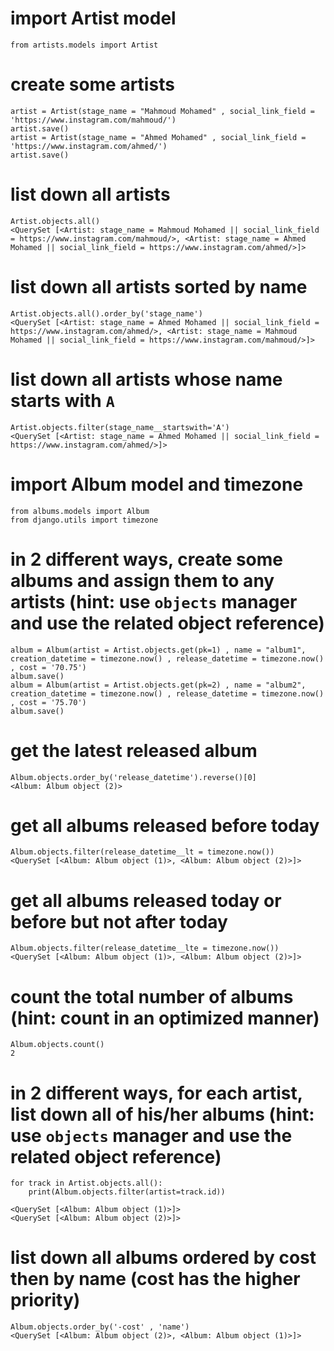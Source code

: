 # import Artist model
```
from artists.models import Artist
```
# create some artists
```
artist = Artist(stage_name = "Mahmoud Mohamed" , social_link_field = 'https://www.instagram.com/mahmoud/')
artist.save()
artist = Artist(stage_name = "Ahmed Mohamed" , social_link_field = 'https://www.instagram.com/ahmed/')
artist.save()
```
# list down all artists
```
Artist.objects.all()
<QuerySet [<Artist: stage_name = Mahmoud Mohamed || social_link_field = https://www.instagram.com/mahmoud/>, <Artist: stage_name = Ahmed Mohamed || social_link_field = https://www.instagram.com/ahmed/>]>
```
# list down all artists sorted by name
```
Artist.objects.all().order_by('stage_name')
<QuerySet [<Artist: stage_name = Ahmed Mohamed || social_link_field = https://www.instagram.com/ahmed/>, <Artist: stage_name = Mahmoud Mohamed || social_link_field = https://www.instagram.com/mahmoud/>]>
```
# list down all artists whose name starts with `A`
```
Artist.objects.filter(stage_name__startswith='A') 
<QuerySet [<Artist: stage_name = Ahmed Mohamed || social_link_field = https://www.instagram.com/ahmed/>]>
```
# import Album model and timezone
```
from albums.models import Album  
from django.utils import timezone
```
# in 2 different ways, create some albums and assign them to any artists (hint: use `objects` manager and use the related object reference)
```
album = Album(artist = Artist.objects.get(pk=1) , name = "album1", creation_datetime = timezone.now() , release_datetime = timezone.now() , cost = '70.75')
album.save()
album = Album(artist = Artist.objects.get(pk=2) , name = "album2", creation_datetime = timezone.now() , release_datetime = timezone.now() , cost = '75.70')
album.save()
```
# get the latest released album
```
Album.objects.order_by('release_datetime').reverse()[0]
<Album: Album object (2)>
```
# get all albums released before today
```
Album.objects.filter(release_datetime__lt = timezone.now())
<QuerySet [<Album: Album object (1)>, <Album: Album object (2)>]>
```
# get all albums released today or before but not after today
```
Album.objects.filter(release_datetime__lte = timezone.now())
<QuerySet [<Album: Album object (1)>, <Album: Album object (2)>]>
```
# count the total number of albums (hint: count in an optimized manner)
```
Album.objects.count()
2
```
# in 2 different ways, for each artist, list down all of his/her albums (hint: use `objects` manager and use the related object reference)
```
for track in Artist.objects.all():
    print(Album.objects.filter(artist=track.id))

<QuerySet [<Album: Album object (1)>]>
<QuerySet [<Album: Album object (2)>]>
```
# list down all albums ordered by cost then by name (cost has the higher priority)
```
Album.objects.order_by('-cost' , 'name')
<QuerySet [<Album: Album object (2)>, <Album: Album object (1)>]>
```
